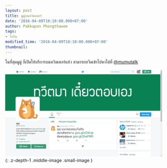 ```yaml
---
layout: post
title: มูมู่บนทวิตเตอร์
date: '2016-04-09T10:10:00.000+07:00'
author: Pakkapon Phongthawee
tags:
- ไอริน
modified_time: '2016-04-09T10:10:00.000+07:00'
thumbnail:
---
```

ในที่สุดมูมู่ ก็เปิดให้บริการบนทวิตเตอร์แล้ว สามารถทวีตเข้าไปหาได้ที่ [@mumutalk](https://twitter.com/mumutalk)

![](/assets/images/post/mumu-on-twitter/mumu-twit-profile.png){: .z-depth-1 .middle-image .small-image }

